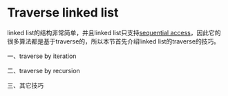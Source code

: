 # Traverse linked list

linked list的结构非常简单，并且linked list只支持[sequential access](https://en.wikipedia.org/wiki/Sequential_access)，因此它的很多算法都是基于traverse的，所以本节首先介绍linked list的traverse的技巧。

一、traverse by iteration

二、traverse by recursion

三、其它技巧

